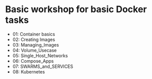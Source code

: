 # Basic workshop for basic Docker tasks

- 01: Container basics
- 02: Creating Images
- 03: Managing_Images
- 04: Volume_Usecase
- 05: Single_Host_Networks
- 06: Compose_Apps
- 07: SWARMS_and_SERVICES
- 08: Kubernetes



